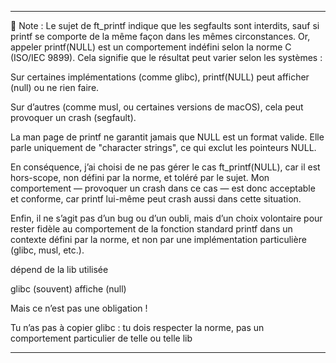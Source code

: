 
---

📝 Note :
Le sujet de ft_printf indique que les segfaults sont interdits, sauf si printf se comporte de la même façon dans les mêmes circonstances.
Or, appeler printf(NULL) est un comportement indéfini selon la norme C (ISO/IEC 9899).
Cela signifie que le résultat peut varier selon les systèmes :

Sur certaines implémentations (comme glibc), printf(NULL) peut afficher (null) ou ne rien faire.

Sur d’autres (comme musl, ou certaines versions de macOS), cela peut provoquer un crash (segfault).

La man page de printf ne garantit jamais que NULL est un format valide. Elle parle uniquement de "character strings", ce qui exclut les pointeurs NULL.

En conséquence, j’ai choisi de ne pas gérer le cas ft_printf(NULL), car il est hors-scope, non défini par la norme, et toléré par le sujet.
Mon comportement — provoquer un crash dans ce cas — est donc acceptable et conforme, car printf lui-même peut crash aussi dans cette situation.

Enfin, il ne s’agit pas d’un bug ou d’un oubli, mais d’un choix volontaire pour rester fidèle au comportement de la fonction standard printf dans un contexte défini par la norme, et non par une implémentation particulière (glibc, musl, etc.).

dépend de la lib utilisée

glibc (souvent) affiche (null)

Mais ce n’est pas une obligation !

Tu n’as pas à copier glibc : tu dois respecter la norme, pas un comportement particulier de telle ou telle lib

---
